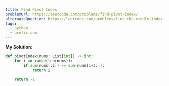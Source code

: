 ```yaml
---
title: Find Pivot Index
problemUrl: https://leetcode.com/problems/find-pivot-index/
alternateQuestion: https://leetcode.com/problems/find-the-middle-index-in-array/
tags:
  - python
  - prefix sum
---
```


**My Solution**:

```py
def pivotIndex(nums: List[int]) -> int:
    for i in range(len(nums)):
        if sum(nums[:i]) == sum(nums[i+1:]):
            return i

    return -1
```
